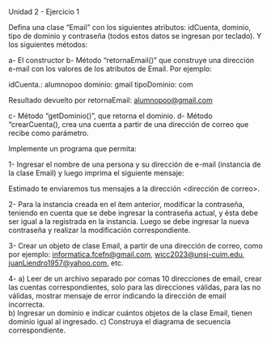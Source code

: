 Unidad 2 - Ejercicio 1

Defina una clase “Email” con los siguientes atributos: idCuenta, dominio, tipo de dominio y contraseña (todos estos datos se ingresan por teclado). Y los siguientes métodos:

a- El constructor
b- Método “retornaEmail()” que construye una dirección e-mail con los valores de los atributos de Email. Por ejemplo:

idCuenta.: alumnopoo
dominio: gmail
tipoDominio: com

Resultado devuelto por retornaEmail: alumnopoo@gmail.com

c- Método “getDominio()”, que retorna el dominio.
d- Método “crearCuenta(), crea una cuenta a partir de una dirección de correo que recibe como parámetro.

Implemente un programa que permita:

1- Ingresar el nombre de una persona y su dirección de e-mail (instancia de la clase Email) y luego imprima el siguiente mensaje:

Estimado <nombre> te enviaremos tus mensajes a la dirección <dirección de correo>.

2- Para la instancia creada en el ítem anterior, modificar la contraseña, teniendo en cuenta que se debe ingresar la contraseña actual, y ésta debe ser igual a la registrada en la instancia. Luego se debe ingresar la nueva contraseña y realizar la modificación correspondiente.

3- Crear un objeto de clase Email, a partir de una dirección de correo, como por ejemplo: informatica.fcefn@gmail.com, wicc2023@unsj-cuim.edu, juanLiendro1957@yahoo.com, etc.

4- 
a) Leer de un archivo separado por comas 10 direcciones de email, crear las cuentas correspondientes, solo para las direcciones válidas, para las no válidas, mostrar mensaje de error indicando la dirección de email incorrecta.  
b) Ingresar un dominio e indicar cuántos objetos de la clase Email, tienen dominio igual al ingresado. 
c) Construya el diagrama de secuencia correspondiente.